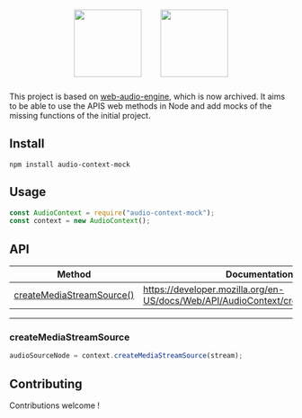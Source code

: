 <h1 align="center">
  <img height="120px" src="https://upload.wikimedia.org/wikipedia/commons/d/d9/Node.js_logo.svg" />&nbsp;&nbsp;&nbsp;&nbsp;
  <img height="120px" src="https://webrtc.github.io/webrtc-org/assets/images/webrtc-logo-vert-retro-dist.svg" />
</h1>

This project is based on [web-audio-engine](https://github.com/mohayonao/web-audio-engine), which is now archived. It aims to be able to use the APIS web methods in Node and add mocks of the missing functions of the initial project.

## Install

```
npm install audio-context-mock
```

## Usage

```javascript
const AudioContext = require("audio-context-mock");
const context = new AudioContext();
```

## API

| Method                                                | Documentation Link                                                                    | Available |
| ----------------------------------------------------- | ------------------------------------------------------------------------------------- | :-------: |
| [createMediaStreamSource()](#createMediaStreamSource) | https://developer.mozilla.org/en-US/docs/Web/API/AudioContext/createMediaStreamSource |    ✅     |

---

### createMediaStreamSource

```js
audioSourceNode = context.createMediaStreamSource(stream);
```

## Contributing

Contributions welcome !
